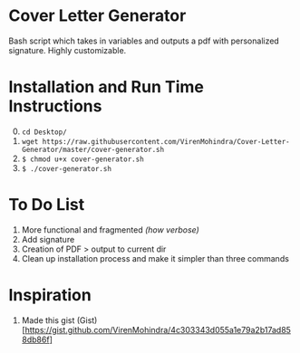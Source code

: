 # Cover Letter Generator
Bash script which takes in variables and outputs a pdf with personalized signature. Highly customizable.

# Installation and Run Time Instructions

0. `cd Desktop/`
1. `wget https://raw.githubusercontent.com/VirenMohindra/Cover-Letter-Generator/master/cover-generator.sh`
2. `$ chmod u+x cover-generator.sh`
3. `$ ./cover-generator.sh`

# To Do List
1. More functional and fragmented *(how verbose)*
2. Add signature
3. Creation of PDF > output to current dir
4. Clean up installation process and make it simpler than three commands

# Inspiration
1. Made this gist (Gist)[https://gist.github.com/VirenMohindra/4c303343d055a1e79a2b17ad858db86f]
